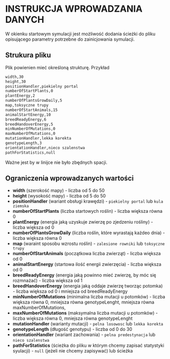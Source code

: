 # INSTRUKCJA WPROWADZANIA DANYCH
W okienku startowym symulacji jest możliwość dodania ścieżki do pliku opisującego parametry potrzebne do zainicjowania symulacji. 

## Strukura pliku

Plik powienien mieć określoną strukturę. Przykład

```txt
width,30
height,30
positionHandler,piekielny portal
numberOfStartPlants,0
plantEnergy,2
numberOfPlantsGrowDaily,5
map,toksyczne trupy
numberOfStartAnimals,15
animalStartEnergy,10
breedReadyEnergy,6
breedHandoverEnergy,5
minNumberOfMutations,0
maxNumberOfMutations,0
mutationHandler,lekka korekta
genotypeLength,3
orientationHandler,nieco szalenstwa
pathForStatistics,null
```
Ważne jest by w linijce nie było zbędnych spacji.

## Ograniczenia wprowadzanych wartości
- **width** (szerokość mapy) - liczba od 5 do 50
- **height** (wysokość mapy) - liczba od 5 do 50
- **positionHandler** (wariant obsługi krawędzi) - ```piekielny portal``` lub ```kula ziemska```
- **numberOfStartPlants** (liczba startowych roślin) - liczba większa równa 0
- **plantEnergy** (energia jaką uzyskuje zwierzę po zjedzeniu rośliny) - liczba większa od 0
- **numberOfPlantsGrowDaily** (liczba roślin, które wyrastają każdeo dnia) - liczba większa równa 0
- **map** (waraint sposobu wzrostu roślin) - ```zalesione rowniki``` lub ```toksyczne trupy```
- **numberOfStartAnimals** (początkowa liczba zwierząt) - liczba większa od 0
- **animalStartEnergy** (startowa ilość energii zwierzęcia) - liczba większa od 0
- **breedReadyEnergy** (energia jaką powinno mieć zwierzę, by móc się rozmnażać) - liczba większa od 1 
- **breedHandoverEnergy** (energia jaką oddaje zwierzę tworząc potomka) - liczba większa od 0 i mniejsza od breedReadyEnergy
- **minNumberOfMutations** (minimalna liczba mutacji u potomków) - liczba większa równa 0, mniejsza równa genotypeLenght, mniejsza równa maxNumberOfMutations,
- **maxNumberOfMutations** (maksymalna liczba mutacji u potomków) - liczba większa równa 0, mniejsza równa genotypeLenght
- **mutationHandler** (warianty mutacji) - ```pelna losowosc``` lub ```lekka korekta``` 
- **genotypeLength** (długość genotypu) - liczba od 0 do 30
- **orientationHandler** (wariant zachowania) - ```pelna predestynacja``` lub ```nieco szalenstwa``` 
- **pathForStatistics** (ścieżka do pliku w którym chcemy zapisać statystyki syulacji) - ```null``` (jeżeli nie chcemy zapisywać) lub ścieżka
